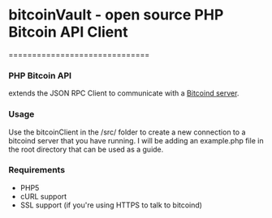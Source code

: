 # bitcoinVault - open source PHP Bitcoin API Client
==============================

### PHP Bitcoin API 
extends the JSON RPC Client to communicate with a [Bitcoind server](https://en.bitcoin.it/wiki/Bitcoind).

### Usage
Use the bitcoinClient in the /src/ folder to create a new connection to a bitcoind server that you have running. I will be adding an example.php file in the root directory that can be used as a guide.

### Requirements
+ PHP5
+ cURL support
+ SSL support (if you're using HTTPS to talk to bitcoind)